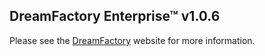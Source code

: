 ## DreamFactory Enterprise&trade; v1.0.6
Please see the [DreamFactory](https://www.dreamfactory.com/) website for more information.
